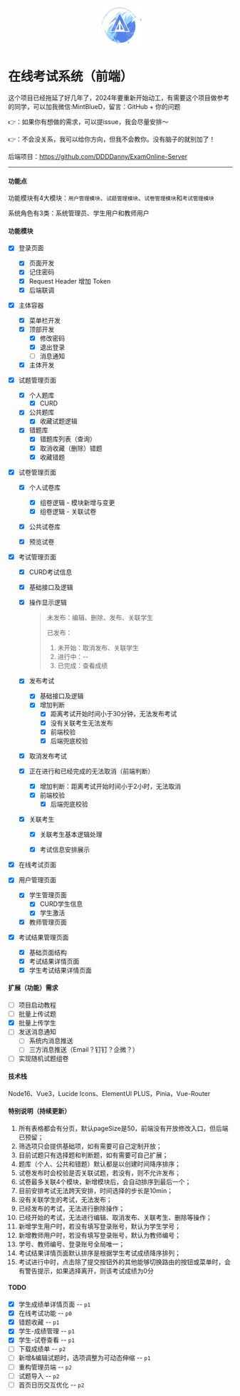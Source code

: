 <div>
  <p align="center"><img src="src/images/ExamOnlineLogo.png" style="zoom:20%;width:20%;" /></p>
</div>

# 在线考试系统（前端）

这个项目已经拖延了好几年了，2024年要重新开始动工，有需要这个项目做参考的同学，可以加我微信:MintBlueD，留言：GitHub  + 你的问题  

👉：如果你有想做的需求，可以提issue，我会尽量安排～

👉：不会没关系，我可以给你方向，但我不会教你。没有脑子的就别加了！

后端项目：https://github.com/DDDDanny/ExamOnline-Server

---

#### 功能点

功能模块有4大模块：`用户管理模块`、`试题管理模块`、`试卷管理模块`和`考试管理模块`

系统角色有3类：系统管理员、学生用户和教师用户

#### 功能模块

- [x] 登录页面
  - [x] 页面开发
  - [x] 记住密码
  - [x] Request Header 增加 Token
  - [x] 后端联调
  
- [x] 主体容器
  - [x] 菜单栏开发
  - [x] 顶部开发
    - [x] 修改密码
    - [x] 退出登录
    - [ ] 消息通知
  - [x] 主体开发
  
- [x] 试题管理页面
  - [x] 个人题库
    - [x] CURD
  - [x] 公共题库
    - [x] 收藏试题逻辑
  - [x] 错题库
    - [x] 错题库列表（查询）
    - [x] 取消收藏（删除）错题
    - [x] 收藏错题
  
- [x] 试卷管理页面
  - [x] 个人试卷库
    - [x] 组卷逻辑 - 模块新增与变更
    - [x] 组卷逻辑 - 关联试卷
  - [x] 公共试卷库
  
  - [x] 预览试卷
  
- [x] 考试管理页面

  - [x] CURD考试信息

  - [x] 基础接口及逻辑

  - [x] 操作显示逻辑

    > 未发布：编辑、删除、发布、关联学生
    >
    > 已发布：
    >
    > 1. 未开始：取消发布、关联学生
    > 2. 进行中：--
    > 3. 已完成：查看成绩

  - [x] 发布考试

    - [x] 基础接口及逻辑
    - [x] 增加判断
      - [x] 距离考试开始时间小于30分钟，无法发布考试
      - [x] 没有关联考生无法发布
      - [x] 前端校验
      - [x] 后端兜底校验
    
  - [x] 取消发布考试
  
  - [x] 正在进行和已经完成的无法取消（前端判断）
    - [x] 增加判断：距离考试开始时间小于2小时，无法取消
    - [x] 前端校验
      - [x] 后端兜底校验
    
  - [x] 关联考生
  
    - [x] 关联考生基本逻辑处理
    
    - [x] 考试信息安排展示

- [x] 在线考试页面

- [x] 用户管理页面

  - [x] 学生管理页面
    - [x] CURD学生信息
    - [x] 学生激活
  - [x] 教师管理页面
  
- [x] 考试结果管理页面

  - [x] 基础页面结构
  - [x] 考试结果详情页面
  - [x] 学生考试结果详情页面

#### 扩展（功能）需求

- [ ] 项目启动教程
- [ ] 批量上传试题
- [x] 批量上传学生
- [ ] 发送消息通知
  - [ ] 系统内消息推送
  - [ ] 三方消息推送（Email？钉钉？企微？）
- [ ] 实现随机试题组卷

#### 技术栈

Node16、Vue3，Lucide Icons、ElementUI PLUS，Pinia，Vue-Router

#### 特别说明（持续更新）

1. 所有表格都会有分页，默认pageSize是50，前端没有开放修改入口，但后端已预留；
2. 筛选项只会提供基础项，如有需要可自己定制开放；
3. 目前试题只有选择题和判断题，如有需要可自己扩展；
4. 题库（个人、公共和错题）默认都是以创建时间降序排序； 
4. 试卷发布时会校验是否关联试题，若没有，则不允许发布；
4. 试卷最多关联4个模块，新增模块后，会自动排序到最后一个；
4. 目前安排考试无法跨天安排，时间选择的步长是10min；
4. 没有关联学生的考试，无法发布；
4. 已经发布的考试，无法进行删除操作；
4. 已经开始的考试，无法进行编辑、取消发布、关联考生、删除等操作；
4. 新增学生用户时，若没有填写登录账号，默认为学生学号；
4. 新增教师用户时，若没有填写登录账号，默认为教师编号；
4. 学号、教师编号、登录账号全局唯一；
4. 考试结果详情页面默认排序是根据学生考试成绩降序排列；
4. 考试进行中时，点击除了提交按钮外的其他能够切换路由的按钮或菜单时，会有警告提示，如果选择离开，则该考试成绩为0分

#### TODO

- [x] 学生成绩单详情页面 -- `p1`
- [x] 在线考试功能 -- `p0`
- [x] 错题收藏 -- `p1`
- [x] 学生-成绩管理 -- `p1`
- [x] 学生-试卷查看 -- `p1`
- [ ] 下载成绩单 -- `p2`
- [ ] 新增&编辑试题时，选项调整为可动态伸缩 -- `p1`
- [ ] 重构管理员端 -- `p2`
- [ ] 试题导入 -- `p2`
- [ ] 首页日历交互优化 -- `p2`
